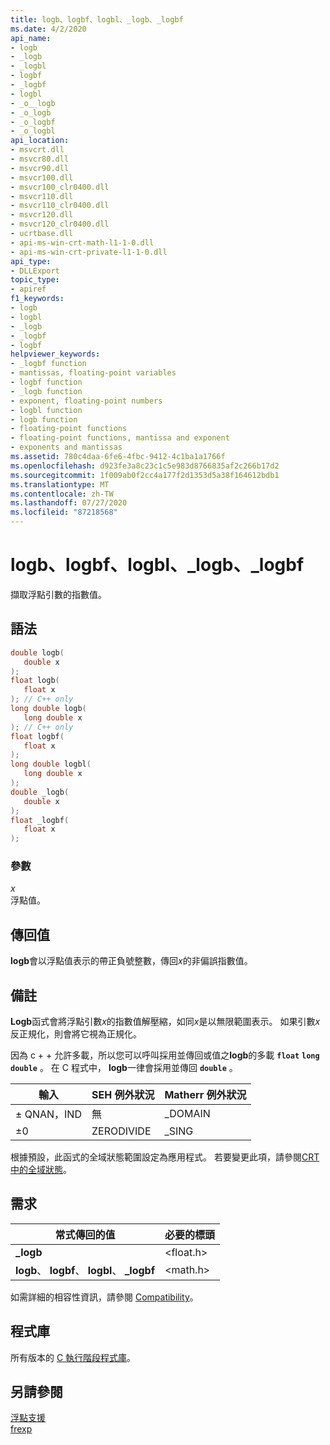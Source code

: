 ```yaml
---
title: logb、logbf、logbl、_logb、_logbf
ms.date: 4/2/2020
api_name:
- logb
- _logb
- _logbl
- logbf
- _logbf
- logbl
- _o__logb
- _o_logb
- _o_logbf
- _o_logbl
api_location:
- msvcrt.dll
- msvcr80.dll
- msvcr90.dll
- msvcr100.dll
- msvcr100_clr0400.dll
- msvcr110.dll
- msvcr110_clr0400.dll
- msvcr120.dll
- msvcr120_clr0400.dll
- ucrtbase.dll
- api-ms-win-crt-math-l1-1-0.dll
- api-ms-win-crt-private-l1-1-0.dll
api_type:
- DLLExport
topic_type:
- apiref
f1_keywords:
- logb
- logbl
- _logb
- _logbf
- logbf
helpviewer_keywords:
- _logbf function
- mantissas, floating-point variables
- logbf function
- _logb function
- exponent, floating-point numbers
- logbl function
- logb function
- floating-point functions
- floating-point functions, mantissa and exponent
- exponents and mantissas
ms.assetid: 780c4daa-6fe6-4fbc-9412-4c1ba1a1766f
ms.openlocfilehash: d923fe3a8c23c1c5e983d8766835af2c266b17d2
ms.sourcegitcommit: 1f009ab0f2cc4a177f2d1353d5a38f164612bdb1
ms.translationtype: MT
ms.contentlocale: zh-TW
ms.lasthandoff: 07/27/2020
ms.locfileid: "87218568"
---
```

# <a name="logb-logbf-logbl-_logb-_logbf"></a>logb、logbf、logbl、_logb、_logbf

擷取浮點引數的指數值。

## <a name="syntax"></a>語法

```C
double logb(
   double x
);
float logb(
   float x
); // C++ only
long double logb(
   long double x
); // C++ only
float logbf(
   float x
);
long double logbl(
   long double x
);
double _logb(
   double x
);
float _logbf(
   float x
);
```

### <a name="parameters"></a>參數

*x*<br/>
浮點值。

## <a name="return-value"></a>傳回值

**logb**會以浮點值表示的帶正負號整數，傳回*x*的非偏誤指數值。

## <a name="remarks"></a>備註

**Logb**函式會將浮點引數*x*的指數值解壓縮，如同*x*是以無限範圍表示。 如果引數*x*反正規化，則會將它視為正規化。

因為 c + + 允許多載，所以您可以呼叫採用並傳回或值之**logb**的多載 **`float`** **`long double`** 。 在 C 程式中， **logb**一律會採用並傳回 **`double`** 。

|輸入|SEH 例外狀況|Matherr 例外狀況|
|-----------|-------------------|-----------------------|
|± QNAN，IND|無|_DOMAIN|
|±0|ZERODIVIDE|_SING|

根據預設，此函式的全域狀態範圍設定為應用程式。 若要變更此項，請參閱[CRT 中的全域狀態](../global-state.md)。

## <a name="requirements"></a>需求

|常式傳回的值|必要的標頭|
|-------------|---------------------|
|**_logb**|\<float.h>|
|**logb**、 **logbf**、 **logbl**、 **_logbf**|\<math.h>|

如需詳細的相容性資訊，請參閱 [Compatibility](../../c-runtime-library/compatibility.md)。

## <a name="libraries"></a>程式庫

所有版本的 [C 執行階段程式庫](../../c-runtime-library/crt-library-features.md)。

## <a name="see-also"></a>另請參閱

[浮點支援](../../c-runtime-library/floating-point-support.md)<br/>
[frexp](frexp.md)<br/>
